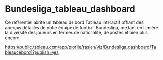 # Bundesliga_tableau_dashboard
Ce référentiel abrite un tableau de bord Tableau interactif offrant des aperçus détaillés de notre équipe de football Bundesliga, mettant en lumière la diversité des joueurs en termes de nationalité, de postes et bien plus encore

https://public.tableau.com/app/profile/raslen/viz/Bundesliga_dashboard/Tableaudebord1?publish=yes

